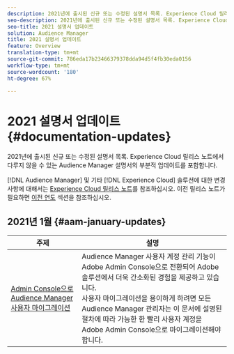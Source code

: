 ```yaml
---
description: 2021년에 출시된 신규 또는 수정된 설명서 목록. Experience Cloud 릴리스 노트에서 다루지 않을 수 있는 Audience Manager 설명서의 부분적 업데이트를 포함합니다.
seo-description: 2021년에 출시된 신규 또는 수정된 설명서 목록. Experience Cloud 릴리스 노트에서 다루지 않을 수 있는 Audience Manager 설명서의 부분적 업데이트를 포함합니다.
seo-title: 2021 설명서 업데이트
solution: Audience Manager
title: 2021 설명서 업데이트
feature: Overview
translation-type: tm+mt
source-git-commit: 786eda17b23466379378dda94d5f4fb30eda0156
workflow-type: tm+mt
source-wordcount: '180'
ht-degree: 67%

---
```



# 2021 설명서 업데이트 {#documentation-updates}

2021년에 출시된 신규 또는 수정된 설명서 목록. Experience Cloud 릴리스 노트에서 다루지 않을 수 있는 Audience Manager 설명서의 부분적 업데이트를 포함합니다.

[!DNL Audience Manager] 및 기타 [!DNL Experience Cloud] 솔루션에 대한 변경 사항에 대해서는 [Experience Cloud 릴리스 노트](https://docs.adobe.com/content/help/ko-KR/release-notes/experience-cloud/current.html)를 참조하십시오. 이전 릴리스 노트가 필요하면 [이전 연도](../docs-updates/docs-2020.md) 섹션을 참조하십시오.

## 2021년 1월 {#aam-january-updates}

| 주제 | 설명 |
|--- |----|
| [Admin Console으로 Audience Manager 사용자 마이그레이션](/help/using/features/administration/admin-console-migration.md) | Audience Manager 사용자 계정 관리 기능이 Adobe Admin Console으로 전환되어 Adobe 솔루션에서 더욱 간소화된 경험을 제공하고 있습니다. <br> 사용자 마이그레이션을 용이하게 하려면 모든 Audience Manager 관리자는 이 문서에 설명된 절차에 따라 가능한 한 빨리 사용자 계정을 Adobe Admin Console으로 마이그레이션해야 합니다. |
